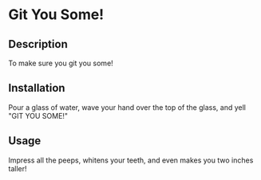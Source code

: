 # Git You Some!

## Description
To make sure you git you some!



## Installation
Pour a glass of water, wave your hand over the top of the glass, and yell "GIT YOU SOME!"

## Usage
Impress all the peeps, whitens your teeth, and even makes you two inches taller!







